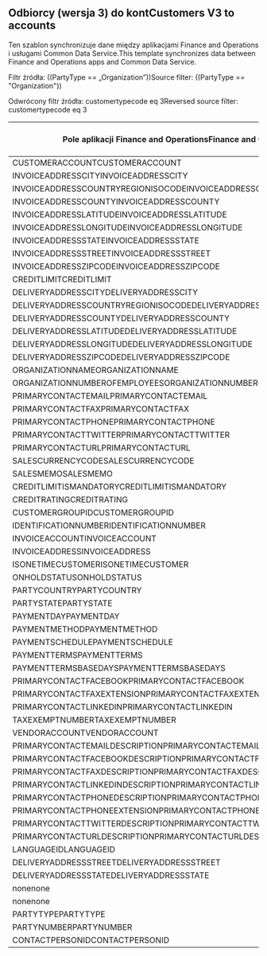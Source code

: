 ## <a name="customers-v3-to-accounts"></a><span data-ttu-id="29219-101">Odbiorcy (wersja 3) do kont</span><span class="sxs-lookup"><span data-stu-id="29219-101">Customers V3 to accounts</span></span>

<span data-ttu-id="29219-102">Ten szablon synchronizuje dane między aplikacjami Finance and Operations i usługami Common Data Service.</span><span class="sxs-lookup"><span data-stu-id="29219-102">This template synchronizes data between Finance and Operations apps and Common Data Service.</span></span>

<span data-ttu-id="29219-103">Filtr źródła: ((PartyType == „Organization”))</span><span class="sxs-lookup"><span data-stu-id="29219-103">Source filter: ((PartyType == "Organization"))</span></span>

<span data-ttu-id="29219-104">Odwrócony filtr źródła: customertypecode eq 3</span><span class="sxs-lookup"><span data-stu-id="29219-104">Reversed source filter: customertypecode eq 3</span></span>

<span data-ttu-id="29219-105">Pole aplikacji Finance and Operations</span><span class="sxs-lookup"><span data-stu-id="29219-105">Finance and Operations field</span></span> | <span data-ttu-id="29219-106">Typ mapy</span><span class="sxs-lookup"><span data-stu-id="29219-106">Map type</span></span> | <span data-ttu-id="29219-107">Inne pole rozwiązania Dynamics 365</span><span class="sxs-lookup"><span data-stu-id="29219-107">Other Dynamics 365 field</span></span> | <span data-ttu-id="29219-108">Wartość domyślna</span><span class="sxs-lookup"><span data-stu-id="29219-108">Default value</span></span>
---|---|---|---
<span data-ttu-id="29219-109">CUSTOMERACCOUNT</span><span class="sxs-lookup"><span data-stu-id="29219-109">CUSTOMERACCOUNT</span></span> | = | <span data-ttu-id="29219-110">accountnumber</span><span class="sxs-lookup"><span data-stu-id="29219-110">accountnumber</span></span> | 
<span data-ttu-id="29219-111">INVOICEADDRESSCITY</span><span class="sxs-lookup"><span data-stu-id="29219-111">INVOICEADDRESSCITY</span></span> | = | <span data-ttu-id="29219-112">address2_city</span><span class="sxs-lookup"><span data-stu-id="29219-112">address2_city</span></span> | 
<span data-ttu-id="29219-113">INVOICEADDRESSCOUNTRYREGIONISOCODE</span><span class="sxs-lookup"><span data-stu-id="29219-113">INVOICEADDRESSCOUNTRYREGIONISOCODE</span></span> | = | <span data-ttu-id="29219-114">address2_country</span><span class="sxs-lookup"><span data-stu-id="29219-114">address2_country</span></span> | 
<span data-ttu-id="29219-115">INVOICEADDRESSCOUNTY</span><span class="sxs-lookup"><span data-stu-id="29219-115">INVOICEADDRESSCOUNTY</span></span> | = | <span data-ttu-id="29219-116">address2_county</span><span class="sxs-lookup"><span data-stu-id="29219-116">address2_county</span></span> | 
<span data-ttu-id="29219-117">INVOICEADDRESSLATITUDE</span><span class="sxs-lookup"><span data-stu-id="29219-117">INVOICEADDRESSLATITUDE</span></span> | > | <span data-ttu-id="29219-118">address2_latitude</span><span class="sxs-lookup"><span data-stu-id="29219-118">address2_latitude</span></span> | 
<span data-ttu-id="29219-119">INVOICEADDRESSLONGITUDE</span><span class="sxs-lookup"><span data-stu-id="29219-119">INVOICEADDRESSLONGITUDE</span></span> | > | <span data-ttu-id="29219-120">address2_longitude</span><span class="sxs-lookup"><span data-stu-id="29219-120">address2_longitude</span></span> | 
<span data-ttu-id="29219-121">INVOICEADDRESSSTATE</span><span class="sxs-lookup"><span data-stu-id="29219-121">INVOICEADDRESSSTATE</span></span> | = | <span data-ttu-id="29219-122">address2_stateorprovince</span><span class="sxs-lookup"><span data-stu-id="29219-122">address2_stateorprovince</span></span> | 
<span data-ttu-id="29219-123">INVOICEADDRESSSTREET</span><span class="sxs-lookup"><span data-stu-id="29219-123">INVOICEADDRESSSTREET</span></span> | = | <span data-ttu-id="29219-124">address2_line1</span><span class="sxs-lookup"><span data-stu-id="29219-124">address2_line1</span></span> | 
<span data-ttu-id="29219-125">INVOICEADDRESSZIPCODE</span><span class="sxs-lookup"><span data-stu-id="29219-125">INVOICEADDRESSZIPCODE</span></span> | = | <span data-ttu-id="29219-126">address2_postalcode</span><span class="sxs-lookup"><span data-stu-id="29219-126">address2_postalcode</span></span> | 
<span data-ttu-id="29219-127">CREDITLIMIT</span><span class="sxs-lookup"><span data-stu-id="29219-127">CREDITLIMIT</span></span> | = | <span data-ttu-id="29219-128">creditlimit</span><span class="sxs-lookup"><span data-stu-id="29219-128">creditlimit</span></span> | 
<span data-ttu-id="29219-129">DELIVERYADDRESSCITY</span><span class="sxs-lookup"><span data-stu-id="29219-129">DELIVERYADDRESSCITY</span></span> | = | <span data-ttu-id="29219-130">address1_city</span><span class="sxs-lookup"><span data-stu-id="29219-130">address1_city</span></span> | 
<span data-ttu-id="29219-131">DELIVERYADDRESSCOUNTRYREGIONISOCODE</span><span class="sxs-lookup"><span data-stu-id="29219-131">DELIVERYADDRESSCOUNTRYREGIONISOCODE</span></span> | = | <span data-ttu-id="29219-132">address1_country</span><span class="sxs-lookup"><span data-stu-id="29219-132">address1_country</span></span> | 
<span data-ttu-id="29219-133">DELIVERYADDRESSCOUNTY</span><span class="sxs-lookup"><span data-stu-id="29219-133">DELIVERYADDRESSCOUNTY</span></span> | = | <span data-ttu-id="29219-134">address1_county</span><span class="sxs-lookup"><span data-stu-id="29219-134">address1_county</span></span> | 
<span data-ttu-id="29219-135">DELIVERYADDRESSLATITUDE</span><span class="sxs-lookup"><span data-stu-id="29219-135">DELIVERYADDRESSLATITUDE</span></span> | > | <span data-ttu-id="29219-136">address1_latitude</span><span class="sxs-lookup"><span data-stu-id="29219-136">address1_latitude</span></span> | 
<span data-ttu-id="29219-137">DELIVERYADDRESSLONGITUDE</span><span class="sxs-lookup"><span data-stu-id="29219-137">DELIVERYADDRESSLONGITUDE</span></span> | > | <span data-ttu-id="29219-138">address1_longitude</span><span class="sxs-lookup"><span data-stu-id="29219-138">address1_longitude</span></span> | 
<span data-ttu-id="29219-139">DELIVERYADDRESSZIPCODE</span><span class="sxs-lookup"><span data-stu-id="29219-139">DELIVERYADDRESSZIPCODE</span></span> | = | <span data-ttu-id="29219-140">address1_postalcode</span><span class="sxs-lookup"><span data-stu-id="29219-140">address1_postalcode</span></span> | 
<span data-ttu-id="29219-141">ORGANIZATIONNAME</span><span class="sxs-lookup"><span data-stu-id="29219-141">ORGANIZATIONNAME</span></span> | = | <span data-ttu-id="29219-142">name</span><span class="sxs-lookup"><span data-stu-id="29219-142">name</span></span> | 
<span data-ttu-id="29219-143">ORGANIZATIONNUMBEROFEMPLOYEES</span><span class="sxs-lookup"><span data-stu-id="29219-143">ORGANIZATIONNUMBEROFEMPLOYEES</span></span> | = | <span data-ttu-id="29219-144">numberofemployees</span><span class="sxs-lookup"><span data-stu-id="29219-144">numberofemployees</span></span> | 
<span data-ttu-id="29219-145">PRIMARYCONTACTEMAIL</span><span class="sxs-lookup"><span data-stu-id="29219-145">PRIMARYCONTACTEMAIL</span></span> | = | <span data-ttu-id="29219-146">emailaddress1</span><span class="sxs-lookup"><span data-stu-id="29219-146">emailaddress1</span></span> | 
<span data-ttu-id="29219-147">PRIMARYCONTACTFAX</span><span class="sxs-lookup"><span data-stu-id="29219-147">PRIMARYCONTACTFAX</span></span> | = | <span data-ttu-id="29219-148">fax</span><span class="sxs-lookup"><span data-stu-id="29219-148">fax</span></span> | 
<span data-ttu-id="29219-149">PRIMARYCONTACTPHONE</span><span class="sxs-lookup"><span data-stu-id="29219-149">PRIMARYCONTACTPHONE</span></span> | = | <span data-ttu-id="29219-150">telephone1</span><span class="sxs-lookup"><span data-stu-id="29219-150">telephone1</span></span> | 
<span data-ttu-id="29219-151">PRIMARYCONTACTTWITTER</span><span class="sxs-lookup"><span data-stu-id="29219-151">PRIMARYCONTACTTWITTER</span></span> | = | <span data-ttu-id="29219-152">primarytwitterid</span><span class="sxs-lookup"><span data-stu-id="29219-152">primarytwitterid</span></span> | 
<span data-ttu-id="29219-153">PRIMARYCONTACTURL</span><span class="sxs-lookup"><span data-stu-id="29219-153">PRIMARYCONTACTURL</span></span> | = | <span data-ttu-id="29219-154">websiteurl</span><span class="sxs-lookup"><span data-stu-id="29219-154">websiteurl</span></span> | 
<span data-ttu-id="29219-155">SALESCURRENCYCODE</span><span class="sxs-lookup"><span data-stu-id="29219-155">SALESCURRENCYCODE</span></span> | = | <span data-ttu-id="29219-156">transactioncurrencyid.isocurrencycode</span><span class="sxs-lookup"><span data-stu-id="29219-156">transactioncurrencyid.isocurrencycode</span></span> | 
<span data-ttu-id="29219-157">SALESMEMO</span><span class="sxs-lookup"><span data-stu-id="29219-157">SALESMEMO</span></span> | = | <span data-ttu-id="29219-158">description</span><span class="sxs-lookup"><span data-stu-id="29219-158">description</span></span> | 
<span data-ttu-id="29219-159">CREDITLIMITISMANDATORY</span><span class="sxs-lookup"><span data-stu-id="29219-159">CREDITLIMITISMANDATORY</span></span> | >< | <span data-ttu-id="29219-160">msdyn_creditlimitismandatory</span><span class="sxs-lookup"><span data-stu-id="29219-160">msdyn_creditlimitismandatory</span></span> | 
<span data-ttu-id="29219-161">CREDITRATING</span><span class="sxs-lookup"><span data-stu-id="29219-161">CREDITRATING</span></span> | = | <span data-ttu-id="29219-162">msdyn_creditrating</span><span class="sxs-lookup"><span data-stu-id="29219-162">msdyn_creditrating</span></span> | 
<span data-ttu-id="29219-163">CUSTOMERGROUPID</span><span class="sxs-lookup"><span data-stu-id="29219-163">CUSTOMERGROUPID</span></span> | = | <span data-ttu-id="29219-164">msdyn_customergroupid.msdyn_groupid</span><span class="sxs-lookup"><span data-stu-id="29219-164">msdyn_customergroupid.msdyn_groupid</span></span> | 
<span data-ttu-id="29219-165">IDENTIFICATIONNUMBER</span><span class="sxs-lookup"><span data-stu-id="29219-165">IDENTIFICATIONNUMBER</span></span> | = | <span data-ttu-id="29219-166">msdyn_identificationnumber</span><span class="sxs-lookup"><span data-stu-id="29219-166">msdyn_identificationnumber</span></span> | 
<span data-ttu-id="29219-167">INVOICEACCOUNT</span><span class="sxs-lookup"><span data-stu-id="29219-167">INVOICEACCOUNT</span></span> | = | <span data-ttu-id="29219-168">msdyn_billingaccount.accountnumber</span><span class="sxs-lookup"><span data-stu-id="29219-168">msdyn_billingaccount.accountnumber</span></span> | 
<span data-ttu-id="29219-169">INVOICEADDRESS</span><span class="sxs-lookup"><span data-stu-id="29219-169">INVOICEADDRESS</span></span> | >< | <span data-ttu-id="29219-170">msdyn_invoiceaddress</span><span class="sxs-lookup"><span data-stu-id="29219-170">msdyn_invoiceaddress</span></span> | 
<span data-ttu-id="29219-171">ISONETIMECUSTOMER</span><span class="sxs-lookup"><span data-stu-id="29219-171">ISONETIMECUSTOMER</span></span> | >< | <span data-ttu-id="29219-172">msdyn_onetimecustomer</span><span class="sxs-lookup"><span data-stu-id="29219-172">msdyn_onetimecustomer</span></span> | 
<span data-ttu-id="29219-173">ONHOLDSTATUS</span><span class="sxs-lookup"><span data-stu-id="29219-173">ONHOLDSTATUS</span></span> | >< | <span data-ttu-id="29219-174">msdyn_onholdstatus</span><span class="sxs-lookup"><span data-stu-id="29219-174">msdyn_onholdstatus</span></span> | 
<span data-ttu-id="29219-175">PARTYCOUNTRY</span><span class="sxs-lookup"><span data-stu-id="29219-175">PARTYCOUNTRY</span></span> | = | <span data-ttu-id="29219-176">msdyn_partycountry</span><span class="sxs-lookup"><span data-stu-id="29219-176">msdyn_partycountry</span></span> | 
<span data-ttu-id="29219-177">PARTYSTATE</span><span class="sxs-lookup"><span data-stu-id="29219-177">PARTYSTATE</span></span> | = | <span data-ttu-id="29219-178">msdyn_partystateprovince</span><span class="sxs-lookup"><span data-stu-id="29219-178">msdyn_partystateprovince</span></span> | 
<span data-ttu-id="29219-179">PAYMENTDAY</span><span class="sxs-lookup"><span data-stu-id="29219-179">PAYMENTDAY</span></span> | = | <span data-ttu-id="29219-180">msdyn_paymentday.msdyn_name</span><span class="sxs-lookup"><span data-stu-id="29219-180">msdyn_paymentday.msdyn_name</span></span> | 
<span data-ttu-id="29219-181">PAYMENTMETHOD</span><span class="sxs-lookup"><span data-stu-id="29219-181">PAYMENTMETHOD</span></span> | = | <span data-ttu-id="29219-182">msdyn_customerpaymentmethod.msdyn_name</span><span class="sxs-lookup"><span data-stu-id="29219-182">msdyn_customerpaymentmethod.msdyn_name</span></span> | 
<span data-ttu-id="29219-183">PAYMENTSCHEDULE</span><span class="sxs-lookup"><span data-stu-id="29219-183">PAYMENTSCHEDULE</span></span> | = | <span data-ttu-id="29219-184">msdyn_paymentschedule.msdyn_name</span><span class="sxs-lookup"><span data-stu-id="29219-184">msdyn_paymentschedule.msdyn_name</span></span> | 
<span data-ttu-id="29219-185">PAYMENTTERMS</span><span class="sxs-lookup"><span data-stu-id="29219-185">PAYMENTTERMS</span></span> | = | <span data-ttu-id="29219-186">msdyn_paymentterm.msdyn_name</span><span class="sxs-lookup"><span data-stu-id="29219-186">msdyn_paymentterm.msdyn_name</span></span> | 
<span data-ttu-id="29219-187">PAYMENTTERMSBASEDAYS</span><span class="sxs-lookup"><span data-stu-id="29219-187">PAYMENTTERMSBASEDAYS</span></span> | = | <span data-ttu-id="29219-188">msdyn_paymenttermsbasedays</span><span class="sxs-lookup"><span data-stu-id="29219-188">msdyn_paymenttermsbasedays</span></span> | 
<span data-ttu-id="29219-189">PRIMARYCONTACTFACEBOOK</span><span class="sxs-lookup"><span data-stu-id="29219-189">PRIMARYCONTACTFACEBOOK</span></span> | = | <span data-ttu-id="29219-190">msdyn_primaryfacebookid</span><span class="sxs-lookup"><span data-stu-id="29219-190">msdyn_primaryfacebookid</span></span> | 
<span data-ttu-id="29219-191">PRIMARYCONTACTFAXEXTENSION</span><span class="sxs-lookup"><span data-stu-id="29219-191">PRIMARYCONTACTFAXEXTENSION</span></span> | = | <span data-ttu-id="29219-192">msdyn_faxextension</span><span class="sxs-lookup"><span data-stu-id="29219-192">msdyn_faxextension</span></span> | 
<span data-ttu-id="29219-193">PRIMARYCONTACTLINKEDIN</span><span class="sxs-lookup"><span data-stu-id="29219-193">PRIMARYCONTACTLINKEDIN</span></span> | = | <span data-ttu-id="29219-194">msdyn_primarylinkedinid</span><span class="sxs-lookup"><span data-stu-id="29219-194">msdyn_primarylinkedinid</span></span> | 
<span data-ttu-id="29219-195">TAXEXEMPTNUMBER</span><span class="sxs-lookup"><span data-stu-id="29219-195">TAXEXEMPTNUMBER</span></span> | = | <span data-ttu-id="29219-196">msdyn_taxexemptnumber</span><span class="sxs-lookup"><span data-stu-id="29219-196">msdyn_taxexemptnumber</span></span> | 
<span data-ttu-id="29219-197">VENDORACCOUNT</span><span class="sxs-lookup"><span data-stu-id="29219-197">VENDORACCOUNT</span></span> | = | <span data-ttu-id="29219-198">msdyn_vendor.msdyn_vendoraccountnumber</span><span class="sxs-lookup"><span data-stu-id="29219-198">msdyn_vendor.msdyn_vendoraccountnumber</span></span> | 
<span data-ttu-id="29219-199">PRIMARYCONTACTEMAILDESCRIPTION</span><span class="sxs-lookup"><span data-stu-id="29219-199">PRIMARYCONTACTEMAILDESCRIPTION</span></span> | = | <span data-ttu-id="29219-200">msdyn_emailaddress1description</span><span class="sxs-lookup"><span data-stu-id="29219-200">msdyn_emailaddress1description</span></span> | 
<span data-ttu-id="29219-201">PRIMARYCONTACTFACEBOOKDESCRIPTION</span><span class="sxs-lookup"><span data-stu-id="29219-201">PRIMARYCONTACTFACEBOOKDESCRIPTION</span></span> | = | <span data-ttu-id="29219-202">msdyn_primaryfacebookdescription</span><span class="sxs-lookup"><span data-stu-id="29219-202">msdyn_primaryfacebookdescription</span></span> | 
<span data-ttu-id="29219-203">PRIMARYCONTACTFAXDESCRIPTION</span><span class="sxs-lookup"><span data-stu-id="29219-203">PRIMARYCONTACTFAXDESCRIPTION</span></span> | = | <span data-ttu-id="29219-204">msdyn_faxdescription</span><span class="sxs-lookup"><span data-stu-id="29219-204">msdyn_faxdescription</span></span> | 
<span data-ttu-id="29219-205">PRIMARYCONTACTLINKEDINDESCRIPTION</span><span class="sxs-lookup"><span data-stu-id="29219-205">PRIMARYCONTACTLINKEDINDESCRIPTION</span></span> | = | <span data-ttu-id="29219-206">msdyn_primarylinkedindescrption</span><span class="sxs-lookup"><span data-stu-id="29219-206">msdyn_primarylinkedindescrption</span></span> | 
<span data-ttu-id="29219-207">PRIMARYCONTACTPHONEDESCRIPTION</span><span class="sxs-lookup"><span data-stu-id="29219-207">PRIMARYCONTACTPHONEDESCRIPTION</span></span> | = | <span data-ttu-id="29219-208">msdyn_telephone1description</span><span class="sxs-lookup"><span data-stu-id="29219-208">msdyn_telephone1description</span></span> | 
<span data-ttu-id="29219-209">PRIMARYCONTACTPHONEEXTENSION</span><span class="sxs-lookup"><span data-stu-id="29219-209">PRIMARYCONTACTPHONEEXTENSION</span></span> | = | <span data-ttu-id="29219-210">msdyn_telephone1extension</span><span class="sxs-lookup"><span data-stu-id="29219-210">msdyn_telephone1extension</span></span> | 
<span data-ttu-id="29219-211">PRIMARYCONTACTTWITTERDESCRIPTION</span><span class="sxs-lookup"><span data-stu-id="29219-211">PRIMARYCONTACTTWITTERDESCRIPTION</span></span> | = | <span data-ttu-id="29219-212">msdyn_primarytwitteriddescription</span><span class="sxs-lookup"><span data-stu-id="29219-212">msdyn_primarytwitteriddescription</span></span> | 
<span data-ttu-id="29219-213">PRIMARYCONTACTURLDESCRIPTION</span><span class="sxs-lookup"><span data-stu-id="29219-213">PRIMARYCONTACTURLDESCRIPTION</span></span> | = | <span data-ttu-id="29219-214">msdyn_websiteurldescription</span><span class="sxs-lookup"><span data-stu-id="29219-214">msdyn_websiteurldescription</span></span> | 
<span data-ttu-id="29219-215">LANGUAGEID</span><span class="sxs-lookup"><span data-stu-id="29219-215">LANGUAGEID</span></span> | << | <span data-ttu-id="29219-216">none</span><span class="sxs-lookup"><span data-stu-id="29219-216">none</span></span> | <span data-ttu-id="29219-217">pl</span><span class="sxs-lookup"><span data-stu-id="29219-217">en-us</span></span>
<span data-ttu-id="29219-218">DELIVERYADDRESSSTREET</span><span class="sxs-lookup"><span data-stu-id="29219-218">DELIVERYADDRESSSTREET</span></span> | = | <span data-ttu-id="29219-219">address1_line1</span><span class="sxs-lookup"><span data-stu-id="29219-219">address1_line1</span></span> | 
<span data-ttu-id="29219-220">DELIVERYADDRESSSTATE</span><span class="sxs-lookup"><span data-stu-id="29219-220">DELIVERYADDRESSSTATE</span></span> | = | <span data-ttu-id="29219-221">address1_stateorprovince</span><span class="sxs-lookup"><span data-stu-id="29219-221">address1_stateorprovince</span></span> | 
<span data-ttu-id="29219-222">none</span><span class="sxs-lookup"><span data-stu-id="29219-222">none</span></span> | >> | <span data-ttu-id="29219-223">address1_addresstypecode</span><span class="sxs-lookup"><span data-stu-id="29219-223">address1_addresstypecode</span></span> | <span data-ttu-id="29219-224">2</span><span class="sxs-lookup"><span data-stu-id="29219-224">2</span></span>
<span data-ttu-id="29219-225">none</span><span class="sxs-lookup"><span data-stu-id="29219-225">none</span></span> | >> | <span data-ttu-id="29219-226">customertypecode</span><span class="sxs-lookup"><span data-stu-id="29219-226">customertypecode</span></span> | <span data-ttu-id="29219-227">3</span><span class="sxs-lookup"><span data-stu-id="29219-227">3</span></span>
<span data-ttu-id="29219-228">PARTYTYPE</span><span class="sxs-lookup"><span data-stu-id="29219-228">PARTYTYPE</span></span> | << | <span data-ttu-id="29219-229">none</span><span class="sxs-lookup"><span data-stu-id="29219-229">none</span></span> | <span data-ttu-id="29219-230">Organization</span><span class="sxs-lookup"><span data-stu-id="29219-230">Organization</span></span>
<span data-ttu-id="29219-231">PARTYNUMBER</span><span class="sxs-lookup"><span data-stu-id="29219-231">PARTYNUMBER</span></span> | = | <span data-ttu-id="29219-232">msdyn_partynumber</span><span class="sxs-lookup"><span data-stu-id="29219-232">msdyn_partynumber</span></span> | 
<span data-ttu-id="29219-233">CONTACTPERSONID</span><span class="sxs-lookup"><span data-stu-id="29219-233">CONTACTPERSONID</span></span> | = | <span data-ttu-id="29219-234">primarycontactid.msdyn_contactpersonid</span><span class="sxs-lookup"><span data-stu-id="29219-234">primarycontactid.msdyn_contactpersonid</span></span> | 
